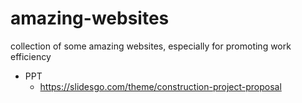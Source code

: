 # amazing-websites
collection of some amazing websites, especially for promoting work efficiency

- PPT
  - https://slidesgo.com/theme/construction-project-proposal
